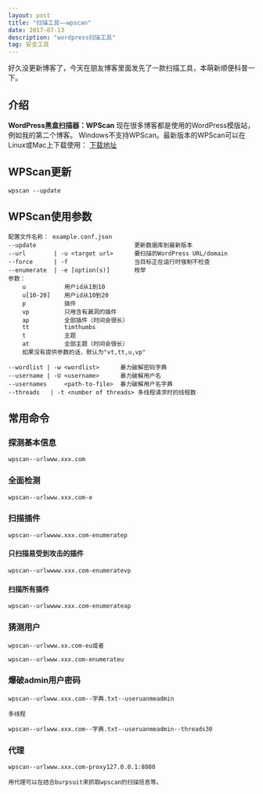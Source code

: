```yaml
---
layout: post
title: "扫描工具——wpscan"
date: 2017-07-13
description: "wordpress扫描工具"
tag: 安全工具
---
```


好久没更新博客了，今天在朋友博客里面发先了一款扫描工具，本萌新顺便科普一下。

## 介绍
<b>WordPress黑盒扫描器：WPScan</b>
现在很多博客都是使用的WordPress模版站，例如我的第二个博客。
Windows不支持WPScan。最新版本的WPScan可以在Linux或Mac上下载使用：
[下载地址](http://wpscan.org/)

## WPScan更新
```
wpscan --update
```

## WPScan使用参数
```
配置文件名称： example.conf.json
--update							更新数据库到最新版本
--url		 | -u <target url>		要扫描的WordPress URL/domain
--force 	 | -f					当目标正在运行时强制不检查
--enumerate  | -e [option(s)] 		枚举
参数：
	u 			用户id从1到10
	u[10-20] 	用户id从10到20
	p 			插件
	vp 			只用含有漏洞的插件
	ap			全部插件（时间会很长）
	tt			timthumbs
	t			主题
	at			全部主题（时间会很长）
	如果没有提供参数的话，默认为"vt,tt,u,vp"
```
```
--wordlist | -w <wordlist> 		暴力破解密码字典
--username | -U <username>		暴力破解用户名
--usernames 	<path-to-file>  暴力破解用户名字典
--threads   | -t <number of threads> 多线程请求时的线程数
```

## 常用命令
### 探测基本信息
```
wpscan--urlwww.xxx.com
```
### 全面检测
```
wpscan--urlwww.xxx.com-e
```
### 扫描插件
```
wpscan--urlwwww.xxx.com-enumeratep
```
#### 只扫描易受到攻击的插件
```
wpscan--urlwwww.xxx.com-enumeratevp
```
#### 扫描所有插件
```
wpscan--urlwwww.xxx.com-enumerateap
```
### 猜测用户
```
wpscan--urlwww.xx.com-eu或者

wpscan--urlwww.xxx.com-enumerateu
```
### 爆破admin用户密码
```
wpscan--urlwww.xxx.com--字典.txt--useruanmeadmin

多线程

wpscan--urlwww.xxx.com--字典.txt--useruanmeadmin--threads30
```
### 代理
```
wpscan--urlwww.xxx.com-proxy127.0.0.1:8080

用代理可以在结合burpsuit来抓取wpscan的扫描信息等。
```
